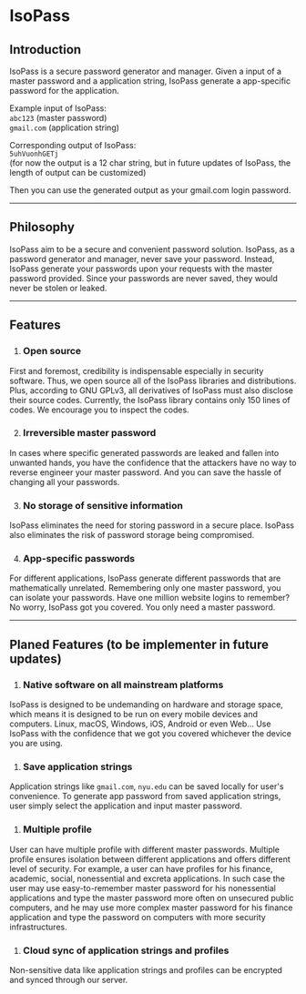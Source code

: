 # IsoPass

## Introduction
IsoPass is a secure password generator and manager. Given a input of a master password and a application string, IsoPass generate a app-specific password for the application.  

Example input of IsoPass:  
``abc123`` (master password)  
``gmail.com`` (application string)  

Corresponding output of IsoPass:  
``5uhVuonhGETj``  
(for now the output is a 12 char string, but in future updates of IsoPass, the length of output can be customized)  

Then you can use the generated output as your gmail.com login password.

-----
## Philosophy
IsoPass aim to be a secure and convenient password solution. IsoPass, as a password generator and manager, never save your password. Instead, IsoPass generate your passwords upon your requests with the master password provided. Since your passwords are never saved, they would never be stolen or leaked.  

-----
## Features

1. ### Open source  
First and foremost, credibility is indispensable especially in security software. Thus, we open source all of the IsoPass libraries and distributions. Plus, according to GNU GPLv3, all derivatives of IsoPass must also disclose their source codes. Currently, the IsoPass library contains only 150 lines of codes. We encourage you to inspect the codes.

2. ### Irreversible master password  
In cases where specific generated passwords are leaked and fallen into unwanted hands, you have the confidence that the attackers have no way to reverse engineer your master password. And you can save the hassle of changing all your passwords.    

3. ### No storage of sensitive information  
IsoPass eliminates the need for storing password in a secure place. IsoPass also eliminates the risk of password storage being compromised.   

4. ### App-specific passwords  
For different applications, IsoPass generate different passwords that are mathematically unrelated. Remembering only one master password, you can isolate your passwords. Have one million website logins to remember? No worry, IsoPass got you covered. You only need a master password.  

-----
## Planed Features (to be implementer in future updates)

1. ### Native software on all mainstream platforms  
IsoPass is designed to be undemanding on hardware and storage space, which means it is designed to be run on every mobile devices and computers. Linux, macOS, Windows, iOS, Android or even Web... Use IsoPass with the confidence that we got you covered whichever the device you are using.   

1. ### Save application strings  
Application strings like ``gmail.com``, ``nyu.edu`` can be saved locally for user's convenience. To generate app password from saved application strings, user simply select the application and input master password.  

1. ### Multiple profile  
User can have multiple profile with different master passwords. Multiple profile ensures isolation between different applications and offers different level of security. For example, a user can have profiles for his finance, academic, social, nonessential and excreta applications. In such case the user may use easy-to-remember master password for his nonessential applications and type the master password more often on unsecured public computers, and he may use more complex master password for his finance application and type the password on computers with more security infrastructures.  

1. ### Cloud sync of application strings and profiles  
Non-sensitive data like application strings and profiles can be encrypted and synced through our server.
